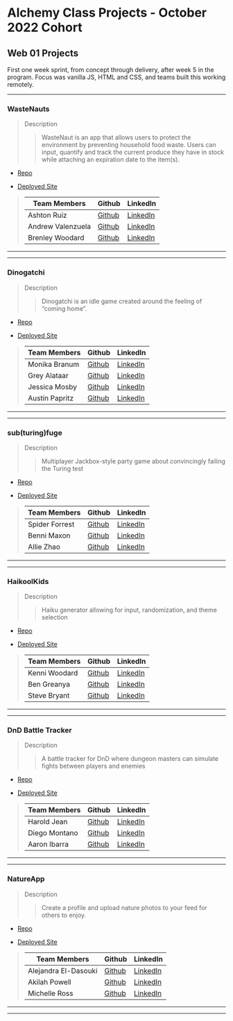 # Alchemy Class Projects - October 2022 Cohort

## Web 01 Projects

First one week sprint, from concept through delivery, after week 5 in the program. Focus was vanilla JS, HTML and CSS, and teams built this working remotely.

---

### WasteNauts

> Description
>
> > WasteNaut is an app that allows users to protect the environment by preventing household food waste. Users can input, quantify and track the current produce they have in stock while attaching an expiration date to the item(s).

- [Repo](https://github.com/WasteNaut/WasteNaut)

- [Deployed Site](https://amazing-kashata-d5b7a1.netlify.app/)

> | Team Members      | Github                                       | LinkedIn                                                   |
> | ----------------- | -------------------------------------------- | ---------------------------------------------------------- |
> | Ashton Ruiz       | [Github](https://github.com/ashtonruiz)      | [LinkedIn](https://www.linkedin.com/in/ashtonruiz333/)     |
> | Andrew Valenzuela | [Github](https://github.com/andrew-valenz)   | [LinkedIn](https://www.linkedin.com/in/andrewjvalenzuela/) |
> | Brenley Woodard   | [Github](https://github.com/brenley-woodard) | [LinkedIn](https://www.linkedin.com/in/brenley-woodard/)   |

---

---

### Dinogatchi

> Description
>
> > Dinogatchi is an idle game created around the feeling of “coming home”.

- [Repo](https://github.com/jessicalmosby/PW-Dino-game)

- [Deployed Site](https://dinogatchi.netlify.app/)

> | Team Members   | Github                                     | LinkedIn                                             |
> | -------------- | ------------------------------------------ | ---------------------------------------------------- |
> | Monika Branum  | [Github](https://github.com/monika-branum) | [LinkedIn](https://www.linkedin.com/in/branum-moni/) |
> | Grey Alataar   | [Github](https://github.com/Grey-Altr)     | [LinkedIn](https://www.linkedin.com/in/grey-altaer/) |
> | Jessica Mosby  | [Github](https://github.com/jessicalmosby) | [LinkedIn](http://www.linkedin.com/in/jessicalmosby) |
> | Austin Papritz | [Github](https://github.com/austinpapritz) | [LinkedIn](http://www.linkedin.com/in/austinpapritz) |

---

---

### sub(turing)fuge

> Description
>
> > Multiplayer Jackbox-style party game about convincingly failing the Turing test

- [Repo](https://github.com/spiderforrest/alchemy-jackbox)

- [Deployed Site](https://darling-kitten-b6aa76.netlify.app/)

> | Team Members   | Github                                     | LinkedIn                                               |
> | -------------- | ------------------------------------------ | ------------------------------------------------------ |
> | Spider Forrest | [Github](https://github.com/spiderforrest) | [LinkedIn](https://www.linkedin.com/in/spiderforrest/) |
> | Benni Maxon    | [Github](https://github.com/benni-maxon)   | [LinkedIn](https://www.linkedin.com/in/benni-maxon/)   |
> | Allie Zhao     | [Github](https://github.com/zhaoak)        | [LinkedIn](https://www.linkedin.com/in/zhaoak/)        |

---

---

### HaikoolKids

> Description
>
> > Haiku generator allowing for input, randomization, and theme selection

- [Repo](https://github.com/haikoolkids/haiku-generator)

- [Deployed Site](https://legendary-begonia-21561e.netlify.app/)

> | Team Members  | Github                                       | LinkedIn                                               |
> | ------------- | -------------------------------------------- | ------------------------------------------------------ |
> | Kenni Woodard | [Github](https://github.com/kenni-k-woodard) | [LinkedIn](https://www.linkedin.com/in/kenni-woodard/) |
> | Ben Greanya   | [Github](https://github.com/bengreanya)      | [LinkedIn](https://www.linkedin.com/in/bengreanya/)    |
> | Steve Bryant  | [Github](https://github.com/stevelad83)      | [LinkedIn](https://www.linkedin.com/in/bryant-steven/) |

---

---

### DnD Battle Tracker

> Description
>
> > A battle tracker for DnD where dungeon masters can simulate fights between players and enemies

- [Repo](https://github.com/haroldjean01/dnd-repo)

- [Deployed Site](https://zesty-gecko-b70953.netlify.app/)

> | Team Members  | Github                                    | LinkedIn                                                        |
> | ------------- | ----------------------------------------- | --------------------------------------------------------------- |
> | Harold Jean   | [Github](https://github.com/haroldjean01) | [LinkedIn]()                                                    |
> | Diego Montano | [Github](https://github.com/MontanoDiego) | [LinkedIn](https://www.linkedin.com/in/diego-e-montano/)        |
> | Aaron Ibarra  | [Github](https://github.com/Aaron-Ibarra) | [LinkedIn](https://www.linkedin.com/in/aaron-ibarra-077aa0258/) |

---

---

### NatureApp

> Description
>
> > Create a profile and upload nature photos to your feed for others to enjoy.

- [Repo](https://github.com/octoNatureApp)

- [Deployed Site](https://octonatureapp.netlify.app/)

> | Team Members         | Github                                  | LinkedIn                                                     |
> | -------------------- | --------------------------------------- | ------------------------------------------------------------ |
> | Alejandra El-Dasouki | [Github](https://github.com/alejae1998) | [LinkedIn]()                                                 |
> | Akilah Powell        | [Github](https://github.com/akilah-p)   | [LinkedIn](www.linkedin.com/in/akilah-p)                     |
> | Michelle Ross        | [Github](https://github.com/MichelleRS) | [LinkedIn](https://www.linkedin.com/in/michelle-ilene-ross/) |

---

---
